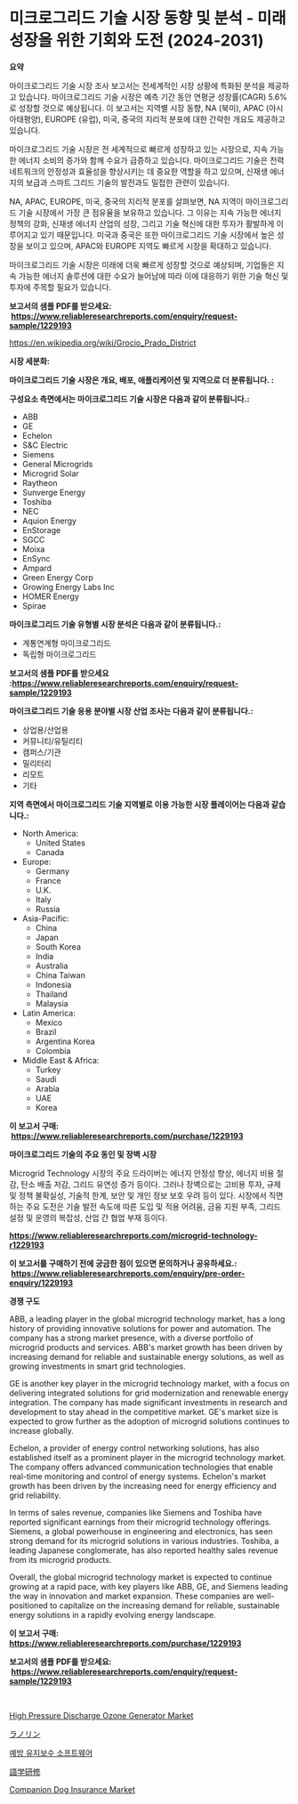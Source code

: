 <p><h1>미크로그리드 기술 시장 동향 및 분석 - 미래 성장을 위한 기회와 도전 (2024-2031)</h1></p><p><strong>요약</strong></p>
<p><p>마이크로그리드 기술 시장 조사 보고서는 전세계적인 시장 상황에 특화된 분석을 제공하고 있습니다. 마이크로그리드 기술 시장은 예측 기간 동안 연평균 성장률(CAGR) 5.6%로 성장할 것으로 예상됩니다. 이 보고서는 지역별 시장 동향, NA (북미), APAC (아시아태평양), EUROPE (유럽), 미국, 중국의 지리적 분포에 대한 간략한 개요도 제공하고 있습니다.</p><p>마이크로그리드 기술 시장은 전 세계적으로 빠르게 성장하고 있는 시장으로, 지속 가능한 에너지 소비의 증가와 함께 수요가 급증하고 있습니다. 마이크로그리드 기술은 전력 네트워크의 안정성과 효율성을 향상시키는 데 중요한 역할을 하고 있으며, 신재생 에너지의 보급과 스마트 그리드 기술의 발전과도 밀접한 관련이 있습니다.</p><p>NA, APAC, EUROPE, 미국, 중국의 지리적 분포를 살펴보면, NA 지역이 마이크로그리드 기술 시장에서 가장 큰 점유율을 보유하고 있습니다. 그 이유는 지속 가능한 에너지 정책의 강화, 신재생 에너지 산업의 성장, 그리고 기술 혁신에 대한 투자가 활발하게 이루어지고 있기 때문입니다. 미국과 중국은 또한 마이크로그리드 기술 시장에서 높은 성장을 보이고 있으며, APAC와 EUROPE 지역도 빠르게 시장을 확대하고 있습니다.</p><p>마이크로그리드 기술 시장은 미래에 더욱 빠르게 성장할 것으로 예상되며, 기업들은 지속 가능한 에너지 솔루션에 대한 수요가 늘어남에 따라 이에 대응하기 위한 기술 혁신 및 투자에 주목할 필요가 있습니다.</p></p>
<p><strong>보고서의 샘플 PDF를 받으세요: &nbsp;<a href="https://www.reliableresearchreports.com/enquiry/request-sample/1229193">https://www.reliableresearchreports.com/enquiry/request-sample/1229193</a></strong></p>
<p><a href="https://en.wikipedia.org/wiki/Grocio_Prado_District">https://en.wikipedia.org/wiki/Grocio_Prado_District</a></p>
<p><strong>시장 세분화:</strong></p>
<p><strong> 마이크로그리드 기술 시장은 개요, 배포, 애플리케이션 및 지역으로 더 분류됩니다. :</strong></p>
<p><strong>구성요소 측면에서는 마이크로그리드 기술 시장은 다음과 같이 분류됩니다.:</strong></p>
<p><ul><li>ABB</li><li>GE</li><li>Echelon</li><li>S&C Electric</li><li>Siemens</li><li>General Microgrids</li><li>Microgrid Solar</li><li>Raytheon</li><li>Sunverge Energy</li><li>Toshiba</li><li>NEC</li><li>Aquion Energy</li><li>EnStorage</li><li>SGCC</li><li>Moixa</li><li>EnSync</li><li>Ampard</li><li>Green Energy Corp</li><li>Growing Energy Labs Inc</li><li>HOMER Energy</li><li>Spirae</li></ul></p>
<p><strong> 마이크로그리드 기술 유형별 시장 분석은 다음과 같이 분류됩니다.:</strong></p>
<p><ul><li>계통연계형 마이크로그리드</li><li>독립형 마이크로그리드</li></ul></p>
<p><strong>보고서의 샘플 PDF를 받으세요 :<a href="https://www.reliableresearchreports.com/enquiry/request-sample/1229193">https://www.reliableresearchreports.com/enquiry/request-sample/1229193</a></strong></p>
<p><strong> 마이크로그리드 기술 응용 분야별 시장 산업 조사는 다음과 같이 분류됩니다.:</strong></p>
<p><ul><li>상업용/산업용</li><li>커뮤니티/유틸리티</li><li>캠퍼스/기관</li><li>밀리터리</li><li>리모트</li><li>기타</li></ul></p>
<p><strong>지역 측면에서 마이크로그리드 기술 지역별로 이용 가능한 시장 플레이어는 다음과 같습니다.:</strong></p>
<p><ul>
    <li>
        North America:
        <ul>
            <li>United States</li>
            <li>Canada</li>
        </ul>
    </li>
    <li>
        Europe:
        <ul>
            <li>Germany</li>
            <li>France</li>
            <li>U.K.</li>
            <li>Italy</li>
            <li>Russia</li>
        </ul>
    </li>
    <li>
        Asia-Pacific:
        <ul>
            <li>China</li>
            <li>Japan</li>
            <li>South Korea</li>
            <li>India</li>
            <li>Australia</li>
            <li>China Taiwan</li>
            <li>Indonesia</li>
            <li>Thailand</li>
            <li>Malaysia</li>
        </ul>
    </li>
    <li>
        Latin America:
        <ul>
            <li>Mexico</li>
            <li>Brazil</li>
            <li>Argentina Korea</li>
            <li>Colombia</li>
        </ul>
    </li>
    <li>
        Middle East & Africa:
        <ul>
            <li>Turkey</li>
            <li>Saudi</li>
            <li>Arabia</li>
            <li>UAE</li>
            <li>Korea</li>
        </ul>
    </li>
    </ul></p>
<p><strong>이 보고서 구매: &nbsp;<a href="https://www.reliableresearchreports.com/purchase/1229193">https://www.reliableresearchreports.com/purchase/1229193</a></strong></p>
<p><strong>마이크로그리드 기술의 주요 동인 및 장벽 시장</strong></p>
<p><p>Microgrid Technology 시장의 주요 드라이버는 에너지 안정성 향상, 에너지 비용 절감, 탄소 배출 저감, 그리드 유연성 증가 등이다. 그러나 장벽으로는 고비용 투자, 규제 및 정책 불확실성, 기술적 한계, 보안 및 개인 정보 보호 우려 등이 있다. 시장에서 직면하는 주요 도전은 기술 발전 속도에 따른 도입 및 적용 어려움, 금융 지원 부족, 그리드 설정 및 운영의 복잡성, 산업 간 협업 부재 등이다.</p></p>
<p><strong><a href="https://www.reliableresearchreports.com/microgrid-technology-r1229193">https://www.reliableresearchreports.com/microgrid-technology-r1229193</a></strong></p>
<p><strong>이 보고서를 구매하기 전에 궁금한 점이 있으면 문의하거나 공유하세요.: &nbsp;<a href="https://www.reliableresearchreports.com/enquiry/pre-order-enquiry/1229193">https://www.reliableresearchreports.com/enquiry/pre-order-enquiry/1229193</a></strong></p>
<p><strong>경쟁 구도</strong></p>
<p><p>ABB, a leading player in the global microgrid technology market, has a long history of providing innovative solutions for power and automation. The company has a strong market presence, with a diverse portfolio of microgrid products and services. ABB's market growth has been driven by increasing demand for reliable and sustainable energy solutions, as well as growing investments in smart grid technologies.</p><p>GE is another key player in the microgrid technology market, with a focus on delivering integrated solutions for grid modernization and renewable energy integration. The company has made significant investments in research and development to stay ahead in the competitive market. GE's market size is expected to grow further as the adoption of microgrid solutions continues to increase globally.</p><p>Echelon, a provider of energy control networking solutions, has also established itself as a prominent player in the microgrid technology market. The company offers advanced communication technologies that enable real-time monitoring and control of energy systems. Echelon's market growth has been driven by the increasing need for energy efficiency and grid reliability.</p><p>In terms of sales revenue, companies like Siemens and Toshiba have reported significant earnings from their microgrid technology offerings. Siemens, a global powerhouse in engineering and electronics, has seen strong demand for its microgrid solutions in various industries. Toshiba, a leading Japanese conglomerate, has also reported healthy sales revenue from its microgrid products.</p><p>Overall, the global microgrid technology market is expected to continue growing at a rapid pace, with key players like ABB, GE, and Siemens leading the way in innovation and market expansion. These companies are well-positioned to capitalize on the increasing demand for reliable, sustainable energy solutions in a rapidly evolving energy landscape.</p></p>
<p><strong>이 보고서 구매: &nbsp; <a href="https://www.reliableresearchreports.com/purchase/1229193">https://www.reliableresearchreports.com/purchase/1229193</a></strong></p>
<p><strong>보고서의 샘플 PDF를 받으세요: &nbsp;<a href="https://www.reliableresearchreports.com/enquiry/request-sample/1229193">https://www.reliableresearchreports.com/enquiry/request-sample/1229193</a></strong><strong></strong></p>
<p>&nbsp;</p>
<p><p><a href="https://issuu.com/reportprime-2/docs/high-pressure-discharge-ozone-generator-market-siz">High Pressure Discharge Ozone Generator Market</a></p><p><a href="https://github.com/RandallRunte2023/Market-Research-Report-List-2/blob/main/917608851217.md">ラノリン</a></p><p><a href="https://github.com/LuckeyCorbin/Market-Research-Report-List-2/blob/main/779342465385.md">예방 유지보수 소프트웨어</a></p><p><a href="https://github.com/TerrellConn/Market-Research-Report-List-3/blob/main/434084351216.md">語学研修</a></p><p><a href="https://www.linkedin.com/pulse/companion-dog-insurance-market-size-growing-cagr-49-report-v7d7e?trackingId=B78%2F%2BYLnSxyJ5%2BeK4VTkaw%3D%3D">Companion Dog Insurance Market</a></p></p>